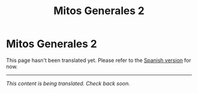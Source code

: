 ﻿---
title: Mitos Generales 2
---

<!-- TODO: translation missing -->

# Mitos Generales 2

This page hasn't been translated yet. Please refer to the [Spanish version](/es/mitos-generales-2) for now.

---

*This content is being translated. Check back soon.*

